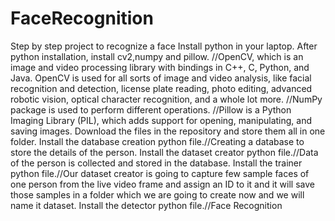 # FaceRecognition
Step by step project to recognize a face
Install python in your laptop. After python installation, install cv2,numpy and pillow.
//OpenCV, which is an image and video processing library with bindings in C++, C, Python, and Java.
  OpenCV is used for all sorts of image and video analysis, like facial recognition and detection, 
  license plate reading, photo editing, advanced robotic vision, optical character recognition, and a whole lot more.
//NumPy package is used to perform different operations.
//Pillow is a Python Imaging Library (PIL), which adds support for opening, manipulating, and saving images.
Download the files in the repository and store them all in one folder.
Install the database creation python file.//Creating a database to store the details of the person.
Install the dataset creator python file.//Data of the person is collected and stored in the database.
Install the trainer python file.//Our dataset creator is going to capture few sample faces of one person from the live video frame and assign an ID to it and 
it will save those samples in a folder which we are going to create now and we will name it dataset.
Install the detector python file.//Face Recognition
